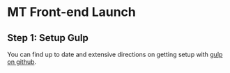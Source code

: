 # MT Front-end Launch

## Step 1: Setup Gulp

You can find up to date and extensive directions on getting setup with [gulp on github](https://github.com/gulpjs/gulp/blob/master/docs/getting-started.md).
